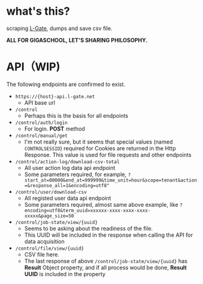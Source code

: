 # what's this?

scraping [L-Gate](https://www.info.l-gate.net/), dumps and save csv file.

**ALL FOR GIGASCHOOL, LET'S SHARING PHILOSOPHY.**

# API（WIP)

The following endpoints are confirmed to exist.


- `https://{host}-api.l-gate.net`
    - API base url
- `/control`
    - Perhaps this is the basis for all endpoints
- `/control/auth/login`
    - For login. **POST** method
- `/control/manual/get`
    - I'm not really sure, but it seems that special values (named `CONTROLSESSID`) required for Cookies are returned in the Http Response. This value is used for file requests and other endpoints
- `/control/action-log/download-csv-total`
    - All user action log data api endpoint
    - Some parameters required, for example, `?start_at=00000&end_at=999999&time_unit=hour&scope=tenant&action=&response_all=1&encoding=utf8"`
- `/control/user/download-csv`
    - All registed user data api endpoint
    - Some parameters required, almost same above example, like `?encoding=utf8&term_uuid=xxxxxx-xxxx-xxxx-xxxx-xxxxx&page_size=50`
- `/control/job-state/view/{uuid}`
    -  Seems to be asking about the readiness of the file.
    - This UUID will be included in the response when calling the API for data acquisition
- `/control/file/view/{uuid}`
    - CSV file here.
    - The last response of above `/control/job-state/view/{uuid}` has **Result** Object property, and if all process would be done, **Result UUID** is included in the property